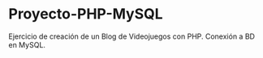 # Proyecto-PHP-MySQL
Ejercicio de creación de un Blog de Videojuegos con PHP. Conexión a BD en MySQL.
